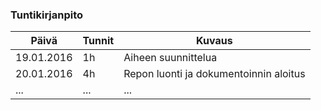 ### Tuntikirjanpito
Päivä | Tunnit | Kuvaus
--------------- | ----- | ------
19.01.2016 | 1h | Aiheen suunnittelua
20.01.2016 | 4h | Repon luonti ja dokumentoinnin aloitus
... | ... | ...
